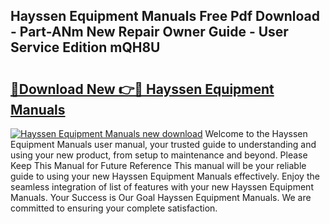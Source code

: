 ## Hayssen Equipment Manuals Free Pdf Download - Part-ANm New Repair Owner Guide - User Service Edition mQH8U

# <h2><a href="http://bc63531.oget.top/?id=Hayssen+Equipment+Manuals">🔗Download New 👉🔴 Hayssen Equipment Manuals</a></h2>

[![Hayssen Equipment Manuals new download](https://i.imgur.com/5g1atiW.png)](http://bc63531.oget.top/?id=Hayssen+Equipment+Manuals)
Welcome to the Hayssen Equipment Manuals user manual, your trusted guide to understanding and using your new product, from setup to maintenance and beyond. Please Keep This Manual for Future Reference This manual will be your reliable guide to using your new Hayssen Equipment Manuals effectively. Enjoy the seamless integration of list of features with your new Hayssen Equipment Manuals. Your Success is Our Goal Hayssen Equipment Manuals. We are committed to ensuring your complete satisfaction.
